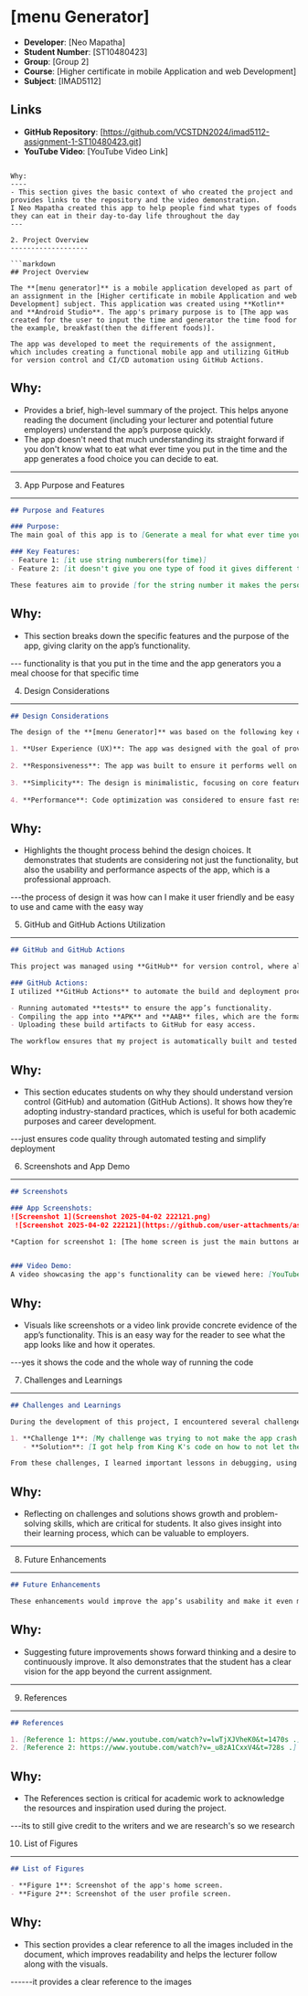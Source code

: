# [menu Generator]
- **Developer**: [Neo Mapatha]
- **Student Number**: [ST10480423]
- **Group**: [Group 2]
- **Course**: [Higher certificate in mobile Application and web Development]
- **Subject**: [IMAD5112]

## Links
- **GitHub Repository**: [https://github.com/VCSTDN2024/imad5112-assignment-1-ST10480423.git]
- **YouTube Video**: [YouTube Video Link]
```

Why:
----
- This section gives the basic context of who created the project and provides links to the repository and the video demonstration.
I Neo Mapatha created this app to help people find what types of foods they can eat in their day-to-day life throughout the day 
---

2. Project Overview
-------------------

```markdown
## Project Overview

The **[menu generator]** is a mobile application developed as part of an assignment in the [Higher certificate in mobile Application and web Development] subject. This application was created using **Kotlin** and **Android Studio**. The app's primary purpose is to [The app was created for the user to input the time and generator the time food for the example, breakfast(then the different foods)].

The app was developed to meet the requirements of the assignment, which includes creating a functional mobile app and utilizing GitHub for version control and CI/CD automation using GitHub Actions.
```

Why:
----
- Provides a brief, high-level summary of the project. This helps anyone reading the document (including your lecturer and potential future employers) understand the app’s purpose quickly.
- The app doesn't need that much understanding its straight forward if you don't know what to eat what ever time you put in the time and the app generates a food choice you can decide to eat.

---

3. App Purpose and Features
---------------------------

```markdown
## Purpose and Features

### Purpose:
The main goal of this app is to [Generate a meal for what ever time you input and gives you a food choice]. 

### Key Features:
- Feature 1: [it use string numberers(for time)]
- Feature 2: [it doesn't give you one type of food it gives different types]

These features aim to provide [for the string number it makes the person think out the box but at the same times it would guve you a lot of options for meals].
```

Why:
----
- This section breaks down the specific features and the purpose of the app, giving clarity on the app’s functionality.

--- functionality is that you put in the time and the app generators you a meal choose for that specific time

4. Design Considerations
------------------------

```markdown
## Design Considerations

The design of the **[menu Generator]** was based on the following key considerations:

1. **User Experience (UX)**: The app was designed with the goal of providing an easir way for people to pick meal they should eat then them not know what to eat.
   
2. **Responsiveness**: The app was built to ensure it performs well on different screen sizes, with particular attention to device compatibility.
   
3. **Simplicity**: The design is minimalistic, focusing on core features without overwhelming the user(the main screen is user friendly).
   
4. **Performance**: Code optimization was considered to ensure fast response times and low battery usage.
```

Why:
----
- Highlights the thought process behind the design choices. It demonstrates that students are considering not just the functionality, but also the usability and performance aspects of the app, which is a professional approach.

---the process of design it was how can I make it user friendly and be easy to use and came with the easy way 

5. GitHub and GitHub Actions Utilization
----------------------------------------
```markdown
## GitHub and GitHub Actions

This project was managed using **GitHub** for version control, where all code changes were committed and pushed regularly. GitHub enabled collaborative coding, allowing me to keep track of changes and maintain project integrity.

### GitHub Actions:
I utilized **GitHub Actions** to automate the build and deployment process. This includes:

- Running automated **tests** to ensure the app’s functionality.
- Compiling the app into **APK** and **AAB** files, which are the formats required for distribution.
- Uploading these build artifacts to GitHub for easy access.

The workflow ensures that my project is automatically built and tested every time I push changes, and it simplifies the process of delivering the final APK/AAB files for submission.
```

Why:
----
- This section educates students on why they should understand version control (GitHub) and automation (GitHub Actions). It shows how they’re adopting industry-standard practices, which is useful for both academic purposes and career development.

---just ensures code quality through automated testing and simplify deployment

6. Screenshots and App Demo
---------------------------

```markdown
## Screenshots

### App Screenshots:
![Screenshot 1](Screenshot 2025-04-02 222121.png)
 ![Screenshot 2025-04-02 222121](https://github.com/user-attachments/assets/7feb9fc6-b23b-4b70-a9b6-5c590fab649a)

*Caption for screenshot 1: [The home screen is just the main buttons and an edit text and a text view at the bottom to display the result ."]*


### Video Demo:
A video showcasing the app's functionality can be viewed here: [YouTube Video Link].
```

Why:
----
- Visuals like screenshots or a video link provide concrete evidence of the app’s functionality. This is an easy way for the reader to see what the app looks like and how it operates.

---yes it shows the code and the whole way of running the code 

7. Challenges and Learnings
---------------------------

```markdown
## Challenges and Learnings

During the development of this project, I encountered several challenges, including:

1. **Challenge 1**: [My challenge was trying to not make the app crash and when there a if different number entered and error must be displayer"]
   - **Solution**: [I got help from King K's code on how to not let the app crash."]

From these challenges, I learned important lessons in debugging, using version control, and automating build processes with GitHub Actions.
```

Why:
----
- Reflecting on challenges and solutions shows growth and problem-solving skills, which are critical for students. It also gives insight into their learning process, which can be valuable to employers.

---

8. Future Enhancements
----------------------

```markdown
## Future Enhancements

These enhancements would improve the app’s usability and make it even more versatile for end-users.
```

Why:
----
- Suggesting future improvements shows forward thinking and a desire to continuously improve. It also demonstrates that the student has a clear vision for the app beyond the current assignment.

---

9. References
-------------

```markdown
## References

1. [Reference 1: https://www.youtube.com/watch?v=lwTjXJVheK0&t=1470s .]
2. [Reference 2: https://www.youtube.com/watch?v=_u8zA1CxxV4&t=728s .]
```

Why:
----
- The References section is critical for academic work to acknowledge the resources and inspiration used during the project.

---its to still give credit to the writers and we are research's so we research 

10. List of Figures
-------------------

```markdown
## List of Figures

- **Figure 1**: Screenshot of the app's home screen.
- **Figure 2**: Screenshot of the user profile screen.
```

Why:
----
- This section provides a clear reference to all the images included in the document, which improves readability and helps the lecturer follow along with the visuals.

------it provides a clear reference to the images
